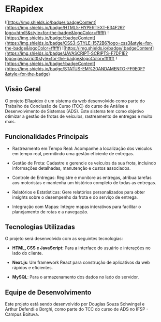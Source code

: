 # ERapidex

![https://img.shields.io/badge/:badgeContent](https://img.shields.io/badge/HTML5-HYPERTEXT-E34F26?logo=html5&style=for-the-badge&logoColor=ffffff) ![https://img.shields.io/badge/:badgeContent](https://img.shields.io/badge/CSS3-STYLE-1572B6?logo=css3&style=for-the-badge&logoColor=ffffff) ![https://img.shields.io/badge/:badgeContent](https://img.shields.io/badge/JAVASCRIPT-SCRIPTS-F7DF1E?logo=javascript&style=for-the-badge&logoColor=ffffff) ![https://img.shields.io/badge/:badgeContent](https://img.shields.io/badge/STATUS-EM%20ANDAMENTO-FF9E0F?&style=for-the-badge)

## Visão Geral

O projeto ERapidex é um sistema da web desenvolvido como parte do Trabalho de Conclusão de Curso (TCC) do curso de Análise e Desenvolvimento de Sistemas (ADS). Este sistema tem como objetivo otimizar a gestão de frotas de veículos, rastreamento de entregas e muito mais.

## Funcionalidades Principais

- Rastreamento em Tempo Real: Acompanhe a localização dos veículos em tempo real, permitindo uma gestão eficiente de entregas.

- Gestão de Frota: Cadastre e gerencie os veículos da sua frota, incluindo informações detalhadas, manutenção e custos associados.

- Controle de Entregas: Registre e monitore as entregas, atribua tarefas aos motoristas e mantenha um histórico completo de todas as entregas.

- Relatórios e Estatísticas: Gere relatórios personalizados para obter insights sobre o desempenho da frota e do serviço de entrega.

- Integração com Mapas: Integre mapas interativos para facilitar o planejamento de rotas e a navegação.

## Tecnologias Utilizadas

O projeto será desenvolvido com as seguintes tecnologias:

- **HTML, CSS e JavaScript**: Para a interface do usuário e interações no lado do cliente.

- **Next.js**: Um framework React para construção de aplicativos da web rápidos e eficientes.

- **MySQL**: Para o armazenamento dos dados no lado do servidor.

## Equipe de Desenvolvimento

Este projeto está sendo desenvolvido por Douglas Souza Schwingel e Arthur Defendi e Borghi, como parte do TCC do curso de ADS no IFSP - Campus Boituva.
